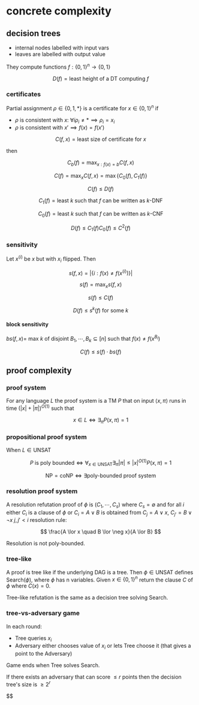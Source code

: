 # concrete complexity

## decision trees

- internal nodes labelled with input vars
- leaves are labelled with output value

They compute functions $f: \{0, 1\}^n \to \{0, 1\}$

$$
D(f) = \text{least height of a DT computing } f
$$

### certificates

Partial assignment $\rho \in \{0, 1, *\}$ is a certificate for $x \in \{0, 1\}^n$ if

- $\rho$ is consistent with $x$: $\forall i \rho_i \ne * \implies \rho_i = x_i$
- $\rho$ is consistent with $x' \implies f(x) = f(x')$

$$
C(f, x) = \text{least size of certificate for } x
$$

then

$$
C_b(f) = \max_{x: f(x) = b} C(f, x)
$$

$$
C(f) = \max_x C(f, x) = \max\{C_0(f), C_1(f)\}
$$

$$
C(f) \le D(f)
$$

$$
C_1(f) = \text{least } k \text{ such that } f \text{ can be written as } k\text{-DNF}
$$

$$
C_0(f) = \text{least } k \text{ such that } f \text{ can be written as } k\text{-CNF}
$$

$$
D(f) \le C_1(f)C_0(f) \le C^2(f)
$$

### sensitivity

Let $x^{(i)}$ be $x$ but with $x_i$ flipped. Then

$$
s(f, x) = |\{i : f(x) \ne f(x^{(i)})\}|
$$

$$
s(f) = \max_x s(f, x)
$$

$$
s(f) \le C(f)
$$

$$
D(f) \le s^k(f) \text{ for some } k
$$

#### block sensitivity

$bs(f, x) =$ max $k$ of disjoint $B_1, \cdots, B_k \subseteq [n]$ such that $f(x) \ne f(x^{B_i})$

$$
C(f) \le s(f) \cdot bs(f)
$$

## proof complexity

### proof system

For any language $L$ the proof system is a TM $P$ that on input $\langle x, \pi \rangle$ runs in time $(|x| + |\pi|)^{O(1)}$ such that

$$
x \in L \iff \exists_\pi P(x, \pi) = 1
$$

### propositional proof system

When $L \in \mathsf{UNSAT}$

$$
P \text{ is poly bounded} \iff \forall_{x\in\mathsf{UNSAT}} \exists_\pi |\pi| \le |x|^{O(1)} P(x, \pi) = 1
$$

$$
\mathsf{NP} = \mathsf{coNP} \iff \exists \text{poly-bounded proof system}
$$

### resolution proof system

A resolution refutation proof of $\phi$ is $(C_1, \cdots, C_s)$ where $C_s = \emptyset$ and for all $i$ either $C_i$ is a clause of $\phi$ or $C_i = A \lor B$ is obtained from $C_j=A\lor x$, $C_{j'} = B \lor \neg x$ $j, j' < i$ resolution rule:

$$
\frac{A \lor x \quad B \lor \neg x}{A \lor B}
$$

Resolution is not poly-bounded.

### tree-like

A proof is tree like if the underlying DAG is a tree. Then $\phi \in \mathsf{UNSAT}$ defines Search($\phi$), where $\phi$ has n variables. Given $x \in \{0, 1\}^n$ return the clause $C$ of $\phi$ where $C(x) = 0$.

Tree-like refutation is the same as a decision tree solving Search.

### tree-vs-adversary game

In each round:

- Tree queries $x_i$
- Adversary either chooses value of $x_i$ or lets Tree choose it (that gives a point to the Adversary)

Game ends when Tree solves Search.

If there exists an adversary that can score $\le r$ points then the decision tree's size is $\ge 2^r$

$$
